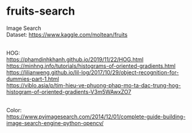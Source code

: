 # fruits-search
Image Search
<br/> Dataset: https://www.kaggle.com/moltean/fruits

<br/> HOG: 
<br/> https://phamdinhkhanh.github.io/2019/11/22/HOG.html
<br/> https://minhng.info/tutorials/histograms-of-oriented-gradients.html
<br/> https://lilianweng.github.io/lil-log/2017/10/29/object-recognition-for-dummies-part-1.html
<br/> https://viblo.asia/p/tim-hieu-ve-phuong-phap-mo-ta-dac-trung-hog-histogram-of-oriented-gradients-V3m5WAwxZO7

<br/> Color:
<br/> https://www.pyimagesearch.com/2014/12/01/complete-guide-building-image-search-engine-python-opencv/

